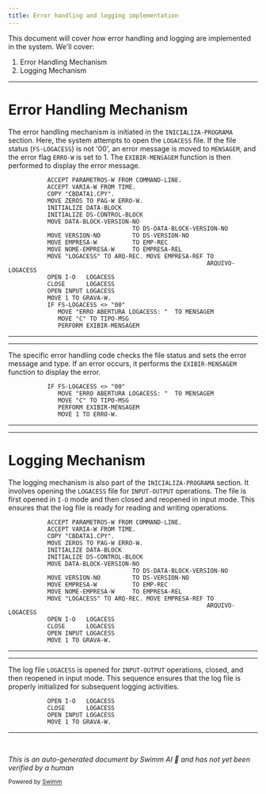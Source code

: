 ```yaml
---
title: Error handling and logging implementation
---
```

This document will cover how error handling and logging are implemented in the system. We'll cover:

1. Error Handling Mechanism
2. Logging Mechanism

<SwmSnippet path="/src/logacess.cbl" line="160">

---

# Error Handling Mechanism

The error handling mechanism is initiated in the <SwmToken path="src/logacess.cbl" pos="155:3:5" line-data="           PERFORM INICIALIZA-PROGRAMA.">`INICIALIZA-PROGRAMA`</SwmToken> section. Here, the system attempts to open the <SwmToken path="src/logacess.cbl" pos="171:4:4" line-data="           MOVE &quot;LOGACESS&quot; TO ARQ-REC. MOVE EMPRESA-REF TO">`LOGACESS`</SwmToken> file. If the file status (<SwmToken path="src/logacess.cbl" pos="177:3:5" line-data="           IF FS-LOGACESS &lt;&gt; &quot;00&quot;">`FS-LOGACESS`</SwmToken>) is not '00', an error message is moved to <SwmToken path="src/logacess.cbl" pos="178:15:15" line-data="              MOVE &quot;ERRO ABERTURA LOGACESS: &quot;  TO MENSAGEM">`MENSAGEM`</SwmToken>, and the error flag <SwmToken path="src/logacess.cbl" pos="163:11:13" line-data="           MOVE ZEROS TO PAG-W ERRO-W.">`ERRO-W`</SwmToken> is set to 1. The <SwmToken path="src/logacess.cbl" pos="180:3:5" line-data="              PERFORM EXIBIR-MENSAGEM">`EXIBIR-MENSAGEM`</SwmToken> function is then performed to display the error message.

```cobol
           ACCEPT PARAMETROS-W FROM COMMAND-LINE.
           ACCEPT VARIA-W FROM TIME.
           COPY "CBDATA1.CPY".
           MOVE ZEROS TO PAG-W ERRO-W.
           INITIALIZE DATA-BLOCK
           INITIALIZE DS-CONTROL-BLOCK
           MOVE DATA-BLOCK-VERSION-NO
                                   TO DS-DATA-BLOCK-VERSION-NO
           MOVE VERSION-NO         TO DS-VERSION-NO
           MOVE EMPRESA-W          TO EMP-REC
           MOVE NOME-EMPRESA-W     TO EMPRESA-REL
           MOVE "LOGACESS" TO ARQ-REC. MOVE EMPRESA-REF TO
                                                        ARQUIVO-LOGACESS
           OPEN I-O   LOGACESS
           CLOSE      LOGACESS
           OPEN INPUT LOGACESS
           MOVE 1 TO GRAVA-W.
           IF FS-LOGACESS <> "00"
              MOVE "ERRO ABERTURA LOGACESS: "  TO MENSAGEM
              MOVE "C" TO TIPO-MSG
              PERFORM EXIBIR-MENSAGEM
```

---

</SwmSnippet>

<SwmSnippet path="/src/logacess.cbl" line="177">

---

The specific error handling code checks the file status and sets the error message and type. If an error occurs, it performs the <SwmToken path="src/logacess.cbl" pos="180:3:5" line-data="              PERFORM EXIBIR-MENSAGEM">`EXIBIR-MENSAGEM`</SwmToken> function to display the error.

```cobol
           IF FS-LOGACESS <> "00"
              MOVE "ERRO ABERTURA LOGACESS: "  TO MENSAGEM
              MOVE "C" TO TIPO-MSG
              PERFORM EXIBIR-MENSAGEM
              MOVE 1 TO ERRO-W.
```

---

</SwmSnippet>

<SwmSnippet path="/src/logacess.cbl" line="160">

---

# Logging Mechanism

The logging mechanism is also part of the <SwmToken path="src/logacess.cbl" pos="155:3:5" line-data="           PERFORM INICIALIZA-PROGRAMA.">`INICIALIZA-PROGRAMA`</SwmToken> section. It involves opening the <SwmToken path="src/logacess.cbl" pos="171:4:4" line-data="           MOVE &quot;LOGACESS&quot; TO ARQ-REC. MOVE EMPRESA-REF TO">`LOGACESS`</SwmToken> file for <SwmToken path="src/logacess.cbl" pos="14:1:3" line-data="       INPUT-OUTPUT SECTION.">`INPUT-OUTPUT`</SwmToken> operations. The file is first opened in <SwmToken path="src/logacess.cbl" pos="173:3:5" line-data="           OPEN I-O   LOGACESS">`I-O`</SwmToken> mode and then closed and reopened in input mode. This ensures that the log file is ready for reading and writing operations.

```cobol
           ACCEPT PARAMETROS-W FROM COMMAND-LINE.
           ACCEPT VARIA-W FROM TIME.
           COPY "CBDATA1.CPY".
           MOVE ZEROS TO PAG-W ERRO-W.
           INITIALIZE DATA-BLOCK
           INITIALIZE DS-CONTROL-BLOCK
           MOVE DATA-BLOCK-VERSION-NO
                                   TO DS-DATA-BLOCK-VERSION-NO
           MOVE VERSION-NO         TO DS-VERSION-NO
           MOVE EMPRESA-W          TO EMP-REC
           MOVE NOME-EMPRESA-W     TO EMPRESA-REL
           MOVE "LOGACESS" TO ARQ-REC. MOVE EMPRESA-REF TO
                                                        ARQUIVO-LOGACESS
           OPEN I-O   LOGACESS
           CLOSE      LOGACESS
           OPEN INPUT LOGACESS
           MOVE 1 TO GRAVA-W.
```

---

</SwmSnippet>

<SwmSnippet path="/src/logacess.cbl" line="173">

---

The log file <SwmToken path="src/logacess.cbl" pos="173:7:7" line-data="           OPEN I-O   LOGACESS">`LOGACESS`</SwmToken> is opened for <SwmToken path="src/logacess.cbl" pos="14:1:3" line-data="       INPUT-OUTPUT SECTION.">`INPUT-OUTPUT`</SwmToken> operations, closed, and then reopened in input mode. This sequence ensures that the log file is properly initialized for subsequent logging activities.

```cobol
           OPEN I-O   LOGACESS
           CLOSE      LOGACESS
           OPEN INPUT LOGACESS
           MOVE 1 TO GRAVA-W.
```

---

</SwmSnippet>

&nbsp;

*This is an auto-generated document by Swimm AI 🌊 and has not yet been verified by a human*

<SwmMeta version="3.0.0" repo-id="Z2l0aHViJTNBJTNBa2VsbG8lM0ElM0Fzd2ltbWlv" repo-name="kello"><sup>Powered by [Swimm](/)</sup></SwmMeta>
